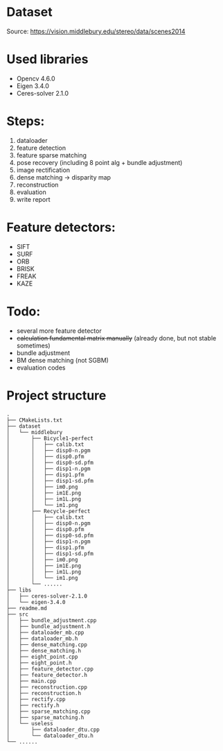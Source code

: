 # Dataset
Source: https://vision.middlebury.edu/stereo/data/scenes2014

# Used libraries
+ Opencv 4.6.0
+ Eigen 3.4.0
+ Ceres-solver 2.1.0

# Steps:
1. dataloader
2. feature detection
3. feature sparse matching
4. pose recovery (including 8 point alg + bundle adjustment)
5. image rectification
6. dense matching -> disparity map
7. reconstruction
8. evaluation
9. write report

# Feature detectors:
+ SIFT
+ SURF
+ ORB
+ BRISK
+ FREAK
+ KAZE

# Todo:
+ several more feature detector
+ ~~calculation fundamental matrix manually~~  (already done, but not stable sometimes)
+ bundle adjustment
+ BM dense matching (not SGBM)
+ evaluation codes

# Project structure
```
.
├── CMakeLists.txt
├── dataset
│   └── middlebury
│       ├── Bicycle1-perfect
│       │   ├── calib.txt
│       │   ├── disp0-n.pgm
│       │   ├── disp0.pfm
│       │   ├── disp0-sd.pfm
│       │   ├── disp1-n.pgm
│       │   ├── disp1.pfm
│       │   ├── disp1-sd.pfm
│       │   ├── im0.png
│       │   ├── im1E.png
│       │   ├── im1L.png
│       │   └── im1.png
│       ├── Recycle-perfect
│       │   ├── calib.txt
│       │   ├── disp0-n.pgm
│       │   ├── disp0.pfm
│       │   ├── disp0-sd.pfm
│       │   ├── disp1-n.pgm
│       │   ├── disp1.pfm
│       │   ├── disp1-sd.pfm
│       │   ├── im0.png
│       │   ├── im1E.png
│       │   ├── im1L.png
│       │   └── im1.png
│       └── ......
├── libs
│   ├── ceres-solver-2.1.0
│   └── eigen-3.4.0
├── readme.md
├── src
│   ├── bundle_adjustment.cpp
│   ├── bundle_adjustment.h
│   ├── dataloader_mb.cpp
│   ├── dataloader_mb.h
│   ├── dense_matching.cpp
│   ├── dense_matching.h
│   ├── eight_point.cpp
│   ├── eight_point.h
│   ├── feature_detector.cpp
│   ├── feature_detector.h
│   ├── main.cpp
│   ├── reconstruction.cpp
│   ├── reconstruction.h
│   ├── rectify.cpp
│   ├── rectify.h
│   ├── sparse_matching.cpp
│   ├── sparse_matching.h
│   └── useless
│       ├── dataloader_dtu.cpp
│       └── dataloader_dtu.h
└── ......
```